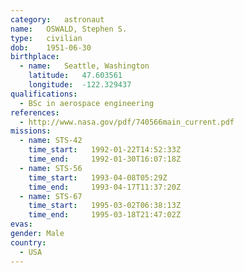 ```yaml
---
category:	astronaut
name:	OSWALD, Stephen S.
type:	civilian
dob:	1951-06-30
birthplace:
  - name:	Seattle, Washington
    latitude:	47.603561
    longitude:	-122.329437
qualifications:
  - BSc in aerospace engineering
references:
  - http://www.nasa.gov/pdf/740566main_current.pdf
missions:
  - name: STS-42
    time_start:   1992-01-22T14:52:33Z
    time_end:     1992-01-30T16:07:18Z
  - name: STS-56
    time_start:   1993-04-08T05:29Z
    time_end:     1993-04-17T11:37:20Z
  - name: STS-67
    time_start:   1995-03-02T06:38:13Z
    time_end:     1995-03-18T21:47:02Z
evas:
gender:	Male
country:
  - USA
---
```

